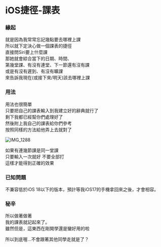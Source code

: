 # iOS捷徑-課表
### 緣起
就是因為我常常忘記幾點要去哪裡上課  
所以就下定決心做一個課表的捷徑  
直接問Siri要上什麼課  
那她就會綜合當下的日期、時間、  
第幾堂課、有沒有連堂、下一節還有沒有課  
或是有沒有遲到、有沒有曠課  
來告訴我現在(或接下來/明天)該去哪裡上課  

### 用法
用法也很簡單  
只要把自己的課表輸入到我建立好的辭典就行了  
剩下我都已經幫你們處理好了  
然後附上我自己的課表給你們參考  
按照同樣的方法給他弄上去就對了  

![IMG_1288](https://github.com/user-attachments/assets/0eae4472-981f-486c-88fc-fc0ac72f806d)


如果有連幾節課是同一堂課  
只要輸入一次就好 不要全部打  
這樣才能得到正確的效果  

### 已知問題
不兼容低於iOS 18以下的版本，預計等我iOS17的手機拿回來之後，才會相容。  

### 秘辛
所以做著做著  
我的課表就記起來了。  
雖然但是，這東西在剛開學還是蠻好用的啦  
  
所以到底喔…不會跟著其他同學走就是了？

